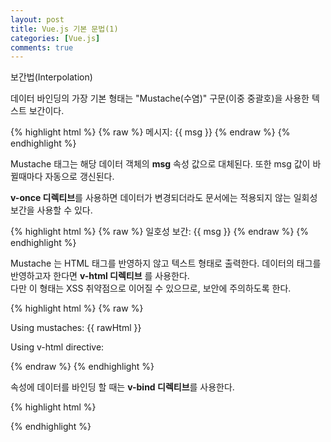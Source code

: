 ```yaml
---
layout: post
title: Vue.js 기본 문법(1)
categories: [Vue.js]
comments: true
---
```


보간법(Interpolation)

데이터 바인딩의 가장 기본 형태는 "Mustache(수염)" 구문(이중 중괄호)을 사용한 텍스트 보간이다.

{% highlight html %}
{% raw %}
<span>메시지: {{ msg }}</span>
{% endraw %}
{% endhighlight %}

Mustache 태그는 해당 데이터 객체의 **msg** 속성 값으로 대체된다. 또한 msg 값이 바뀔때마다 자동으로 갱신된다.


**v-once 디렉티브**를 사용하면 데이터가 변경되더라도 문서에는 적용되지 않는 일회성 보간을 사용할 수 있다.

{% highlight html %}
{% raw %}
<span v-once>일호성 보간: {{ msg }}</span>
{% endraw %}
{% endhighlight %}


Mustache 는 HTML 태그를 반영하지 않고 텍스트 형태로 출력한다. 데이터의 태그를 반영하고자 한다면 **v-html 디렉티브** 를 사용한다.  
다만 이 형태는 XSS 취약점으로 이어질 수 있으므로, 보안에 주의하도록 한다.

{% highlight html %}
{% raw %}
<p>Using mustaches: {{ rawHtml }}</p>
<p>Using v-html directive: <span v-html="rawHtml"></span></p>
{% endraw %}
{% endhighlight %}


속성에 데이터를 바인딩 할 때는 **v-bind 디렉티브**를 사용한다.

{% highlight html %}
<div v-bind:id="dynamicId"></div>
{% endhighlight %}

